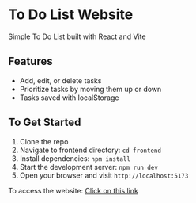 # To Do List Website
Simple To Do List built with React and Vite

## Features
- Add, edit, or delete tasks
- Prioritize tasks by moving them up or down
- Tasks saved with localStorage

## To Get Started
1. Clone the repo
2. Navigate to frontend directory: `cd frontend`
3. Install dependencies: `npm install`
4. Start the development server: `npm run dev`
5. Open your browser and visit `http://localhost:5173`

To access the website: [Click on this link](https://sleep2night.github.io/To-Do-List-Website)
